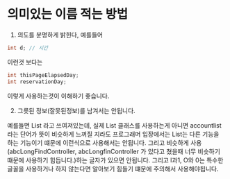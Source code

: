 # 의미있는 이름 적는 방법

1. 의도를 분명하게 밝힌다, 예를들어

```C#
int d; // 시간
```

이런것 보다는

```C#
int thisPageElapsedDay;
int reservationDay;
```

이렇게 사용하는것이 이해하기 좋습니다.
<br/>

2. 그릇된 정보(잘못된정보)를 남겨서는 안됩니다.

예를들면 List 라고 쓰여져있는데, 실제 List 클래스를 사용하는게 아니면 accountlist라는 단어가 뜻이 비슷하게 느껴질 지라도 프로그래머 입장에서는 List는 다른 기능을 하는 기능이기 떄문에 이런식으로 사용해서는 안됩니다.
그리고 비슷하게 사용(abcLongFindController, abcLongfinController 가 있다고 쳤을때 너무 비슷하기 떄문에 사용하기 힘듭니다.)하는 글자가 있으면 안됩니다.
그리고 l과1, O와 0는 특수한 글꼴을 사용하거나 하지 않는다면 알아보기 힘들기 떄문에 주의해서 사용해야됩니다.
